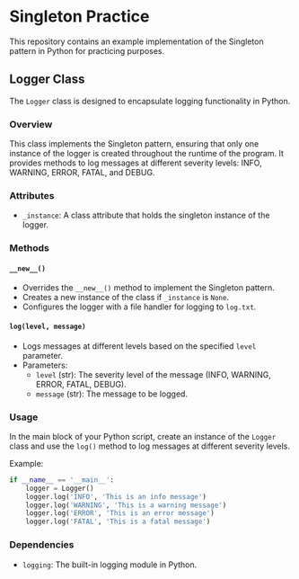 # Singleton Practice

This repository contains an example implementation of the Singleton pattern in Python for practicing purposes.

## Logger Class

The `Logger` class is designed to encapsulate logging functionality in Python.

### Overview

This class implements the Singleton pattern, ensuring that only one instance of the logger is created throughout the runtime of the program. It provides methods to log messages at different severity levels: INFO, WARNING, ERROR, FATAL, and DEBUG.

### Attributes

- `_instance`: A class attribute that holds the singleton instance of the logger.

### Methods

#### `__new__()`
- Overrides the `__new__()` method to implement the Singleton pattern.
- Creates a new instance of the class if `_instance` is `None`.
- Configures the logger with a file handler for logging to `log.txt`.

#### `log(level, message)`
- Logs messages at different levels based on the specified `level` parameter.
- Parameters:
  - `level` (str): The severity level of the message (INFO, WARNING, ERROR, FATAL, DEBUG).
  - `message` (str): The message to be logged.

### Usage

In the main block of your Python script, create an instance of the `Logger` class and use the `log()` method to log messages at different severity levels.

Example:
```python
if __name__ == '__main__':
    logger = Logger()
    logger.log('INFO', 'This is an info message')
    logger.log('WARNING', 'This is a warning message')
    logger.log('ERROR', 'This is an error message')
    logger.log('FATAL', 'This is a fatal message')
```

### Dependencies

- `logging`: The built-in logging module in Python.
